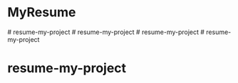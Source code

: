 # MyResume
 
#   r e s u m e - m y - p r o j e c t  
 #   r e s u m e - m y - p r o j e c t  
 #   r e s u m e - m y - p r o j e c t  
 # resume-my-project
# resume-my-project
